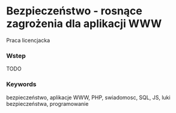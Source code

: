 # Bezpieczeństwo - rosnące zagrożenia dla aplikacji WWW
Praca licencjacka

### Wstep
TODO

### Keywords
bezpieczeństwo, aplikacje WWW, PHP, swiadomosc, SQL, JS, luki bezpieczeństwa, programowanie
